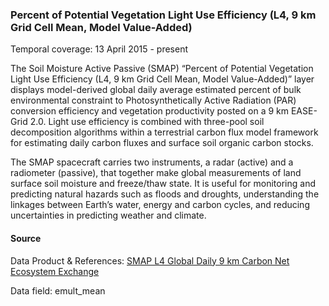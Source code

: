 ### Percent of Potential Vegetation Light Use Efficiency (L4, 9 km Grid Cell Mean, Model Value-Added)
Temporal coverage: 13 April 2015 - present

The Soil Moisture Active Passive (SMAP) “Percent of Potential Vegetation Light Use Efficiency (L4, 9 km Grid Cell Mean, Model Value-Added)” layer displays model-derived global daily average estimated percent of bulk environmental constraint to Photosynthetically Active Radiation (PAR) conversion efficiency and vegetation productivity posted on a 9 km EASE-Grid 2.0. Light use efficiency is combined with three-pool soil decomposition algorithms within a terrestrial carbon flux model framework for estimating daily carbon fluxes and surface soil organic carbon stocks.

The SMAP spacecraft carries two instruments, a radar (active) and a radiometer (passive), that together make global measurements of land surface soil moisture and freeze/thaw state. It is useful for monitoring and predicting natural hazards such as floods and droughts, understanding the linkages between Earth’s water, energy and carbon cycles, and reducing uncertainties in predicting weather and climate.

#### Source
Data Product & References: [SMAP L4 Global Daily 9 km Carbon Net Ecosystem Exchange](https://nsidc.org/data/spl4cmdl/)

Data field: emult_mean
